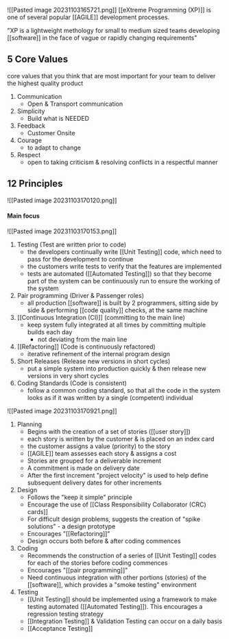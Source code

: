 ![[Pasted image 20231103165721.png]]
[[eXtreme Programming (XP)]] is one of several popular [[AGILE]] development processes.

"XP is a lightweight methology for small to medium sized teams developing [[software]] in the face of vague or rapidly changing requirements"

## 5 Core Values
core values that you think that are most important for your team to deliver the highest quality product
1. Communication
	- Open & Transport communication
2. Simplicity
	- Build what is NEEDED
3. Feedback
	- Customer Onsite
4. Courage
	- to adapt to change
5. Respect
	- open to taking criticism & resolving conflicts in a respectful manner

## 12 Principles
![[Pasted image 20231103170120.png]]

#### Main focus
![[Pasted image 20231103170153.png]]
1. Testing (Test are written prior to code)
	- the developers continually write [[Unit Testing]] code, which need to pass for the development to continue
	- the customers write tests to verify that the features are implemented
	- tests are automated ([[Automated Testing]]) so that they become part of the system can be continuously run to ensure the working of the system
2. Pair programming (Driver & Passenger roles)
	- all production [[software]] is built by 2 programmers, sitting side by side & performing [[code quality]] checks, at the same machine
3. [[Continuous Integration (CI)]] (committing to the main line)
	- keep system fully integrated at all times by committing multiple builds each day
		- not deviating from the main line
4. [[Refactoring]] (Code is continuously refactored)
	- iterative refinement of the internal program design
5. Short Releases (Release new versions in short cycles)
	- put a simple system into production quickly & then release new versions in very short cycles
6. Coding Standards (Code is consistent)
	- follow a common coding standard, so that all the code in the system looks as if it was written by a single (competent) individual

![[Pasted image 20231103170921.png]]
1. Planning
	- Begins with the creation of a set of stories ([[user story]])
	- each story is written by the customer & is placed on an index card
	- the customer assigns a value (priority) to the story
	- [[AGILE]] team assesses each story & assigns a cost
	- Stories are grouped for a deliverable increment
	- A commitment is made on delivery date
	- After the first increment "project velocity" is used to help define subsequent delivery dates for other increments
2. Design
	- Follows the "keep it simple" principle
	- Encourage the use of [[Class Responsibility Collaborator (CRC) cards]]
	- For difficult design problems, suggests the creation of "spike solutions" - a design prototype
	- Encourages "[[Refactoring]]"
	- Design occurs both before & after coding commences
3. Coding
	- Recommends the construction of a series of [[Unit Testing]] codes for each of the stories before coding commences
	- Encourages "[[pair programming]]"
	- Need continuous integration with other portions (stories) of the [[software]], which provides a "smoke testing" environment
4. Testing
	- [[Unit Testing]] should be implemented using a framework to make testing automated ([[Automated Testing]]). This encourages a regression testing strategy
	- [[Integration Testing]] & Validation Testing can occur on a daily basis
	- [[Acceptance Testing]]